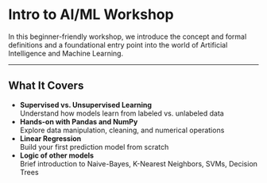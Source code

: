 # Intro to AI/ML Workshop

In this beginner-friendly workshop, we introduce the concept and formal definitions and a foundational entry point into the world of Artificial Intelligence and Machine Learning.

---

## What It Covers
- **Supervised vs. Unsupervised Learning**  
  Understand how models learn from labeled vs. unlabeled data
- **Hands-on with Pandas and NumPy**  
  Explore data manipulation, cleaning, and numerical operations
- **Linear Regression**  
  Build your first prediction model from scratch
- **Logic of other models**  
  Brief introduction to Naive-Bayes, K-Nearest Neighbors, SVMs, Decision Trees
